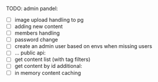 TODO:
admin pandel:
- [ ] image upload handling to pg
- [ ] adding new content
- [ ] members handling
- [ ] password change
- [ ] create an admin user based on envs when missing users
- [ ] ...
public api:
- [ ] get content list (with tag filters)
- [ ] get content by id
additional:
- [ ] in memory content caching